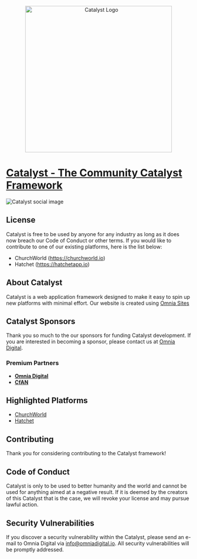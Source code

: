 <p align="center"><a href="https://omniadigital.io" target="_blank"><img src="https://content.app-sources.com/s/91507677463936751/uploads/Logos/catalyst-logo-1070605.svg" width="400" alt="Catalyst Logo"></a></p>

<p align="center"><a href="https://omniadigital.io" target="_blank"><h1>Catalyst - The Community Catalyst Framework</h1></a></p>

![Catalyst social image](https://github.com/omnia-digital/catalyst/assets/5092957/ddf67169-cec4-4e7e-ad49-814194532834)

## License

Catalyst is free to be used by anyone for any industry as long as it does now breach our Code of Conduct or other terms.
If you would like to contribute to one of our existing platforms, here is the list below:
- ChurchWorld (https://churchworld.io)
- Hatchet (https://hatchetapp.io)

## About Catalyst

Catalyst is a web application framework designed to make it easy to spin up new platforms with minimal effort.
Our website is created using [Omnia Sites](https://omnia.church/sites)

## Catalyst Sponsors

Thank you so much to the our sponsors for funding Catalyst development. If you are interested in becoming a sponsor, please contact us at [Omnia Digital](https://omniadigital.io).

### Premium Partners

- **[Omnia Digital](https://omniadigital.io)**
- **[CfAN](https://cfan.org)**

## Highlighted Platforms
- [ChurchWorld](https://churchworld.io)
- [Hatchet](https://hatchetapp.io)

## Contributing

Thank you for considering contributing to the Catalyst framework!

## Code of Conduct

Catalyst is only to be used to better humanity and the world and cannot be used for anything aimed at a negative result. If it is deemed by the creators of this Catalyst that is the case, we will revoke your license and may pursue lawful action.

## Security Vulnerabilities

If you discover a security vulnerability within the Catalyst, please send an e-mail to Omnia Digital via [info@omniadigital.io](mailto:info@omniadigital.io). All security vulnerabilities will be promptly addressed.

